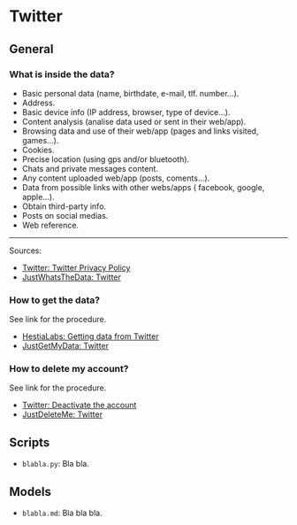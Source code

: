 # Twitter

## General

### What is inside the data?

* Basic personal data (name, birthdate, e-mail, tlf. number...).
* Address.
* Basic device info (IP address, browser, type of device...).
* Content analysis (analise data used or sent in their web/app).
* Browsing data and use of their web/app (pages and links visited, games...).
* Cookies.
* Precise location (using gps and/or bluetooth).
* Chats and private messages content.
* Any content uploaded web/app (posts, coments...).
* Data from possible links with other webs/apps ( facebook, google, apple...).
* Obtain third-party info.
* Posts on social medias.
* Web reference.

---

Sources:
* [Twitter: Twitter Privacy Policy](https://twitter.com/en/privacy)
* [JustWhatsTheData: Twitter](https://justwhatsthedata.github.io/#twitter)

### How to get the data?

See link for the procedure.

* [HestiaLabs: Getting data from Twitter](https://github.com/hestiaAI/data-catalog/blob/argonodes/workshop/twitter.md)
* [JustGetMyData: Twitter](https://justgetmydata.com/#twitter)

### How to delete my account?

See link for the procedure.

* [Twitter: Deactivate the account](https://twitter.com/settings/deactivate)
* [JustDeleteMe: Twitter](https://justdeleteme.xyz/#twitter)

## Scripts

* `blabla.py`: Bla bla.

## Models

* `blabla.md`: Bla bla bla.
